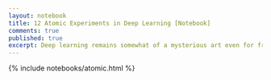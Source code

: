 ```yaml
---
layout: notebook
title: 12 Atomic Experiments in Deep Learning [Notebook]
comments: true
published: true
excerpt: Deep learning remains somewhat of a mysterious art even for frequent practitioners, because we usually run complex experiments on large datasets, which obscures basic relationships between dataset, hyperparameters, and performance. The goal of this notebook is to provide some basic intuition of deep neural networks by running very simple experiments on small datasets that help understand trends that occur generally on larger datasets. 
---
```


{% include notebooks/atomic.html %}

